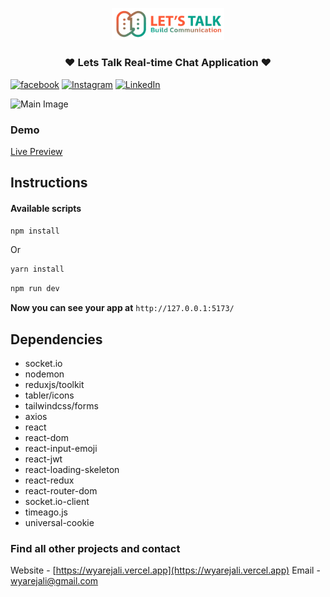 <p align="center">
<img src="./src/assets/full-logo.png" alt="Logo" width="180">
</p>

<h3 align="center">❤️ Lets Talk Real-time Chat Application ❤️</h3>
<p align="center">

[![facebook][facebook-shield]][facebook-url] [![Instagram][instagram-shield]][instagram-url] [![LinkedIn][linkedin-shield]][linkedin-url]

</p>

![Main Image](https://wyarejali.vercel.app/_next/static/media/chat-application.944479c6.jpg)

### Demo

[Live Preview](https:wa-lets-talk.netlify.app)

<!-- Instruction -->

## Instructions

#### Available scripts

```bash
npm install
```

Or

```bash
yarn install
```

```bash
npm run dev
```

**Now you can see your app at** `http://127.0.0.1:5173/`

## Dependencies

- socket.io
- nodemon
- reduxjs/toolkit
- tabler/icons
- tailwindcss/forms
- axios
- react
- react-dom
- react-input-emoji
- react-jwt
- react-loading-skeleton
- react-redux
- react-router-dom
- socket.io-client
- timeago.js
- universal-cookie

### Find all other projects and contact

Website - [https://wyarejali.vercel.app](https://wyarejali.vercel.app)
Email - [wyarejali@gmail.com](mailto:wyarejali@gmail.com)

<!-- MARKDOWN LINKS & IMAGES -->

[facebook-shield]: https://img.shields.io/badge/-Facebook-black.svg?style=flat-square&logo=facebook&color=555&logoColor=white
[facebook-url]: https://facebook.com/wyarejali
[instagram-shield]: https://img.shields.io/badge/-Instagram-black.svg?style=flat-square&logo=instagram&color=555&logoColor=white
[instagram-url]: https://instagram.com/wyarejali
[linkedin-shield]: https://img.shields.io/badge/-LinkedIn-black.svg?style=flat-square&logo=linkedin&colorB=555
[linkedin-url]: https://linkedin.com/in/wyarejali
